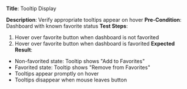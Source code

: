 **Title**: Tooltip Display

**Description**: Verify appropriate tooltips appear on hover
**Pre-Condition**: Dashboard with known favorite status
**Test Steps**:
1. Hover over favorite button when dashboard is not favorited
2. Hover over favorite button when dashboard is favorited
**Expected Result**:
- Non-favorited state: Tooltip shows "Add to Favorites"
- Favorited state: Tooltip shows "Remove from Favorites"
- Tooltips appear promptly on hover
- Tooltips disappear when mouse leaves button